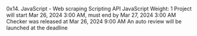 0x14. JavaScript - Web scraping
Scripting
API
JavaScript
 Weight: 1
 Project will start Mar 26, 2024 3:00 AM, must end by Mar 27, 2024 3:00 AM
 Checker was released at Mar 26, 2024 9:00 AM
 An auto review will be launched at the deadline